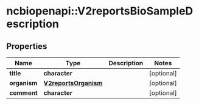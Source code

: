 # ncbiopenapi::V2reportsBioSampleDescription


## Properties
Name | Type | Description | Notes
------------ | ------------- | ------------- | -------------
**title** | **character** |  | [optional] 
**organism** | [**V2reportsOrganism**](v2reportsOrganism.md) |  | [optional] 
**comment** | **character** |  | [optional] 


